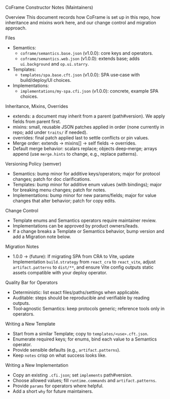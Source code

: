 CoFrame Constructor Notes (Maintainers)

Overview
This document records how CoFrame is set up in this repo, how inheritance and mixins work here, and our change control and migration approach.

Files
- Semantics:
  - `coframe/semantics.base.json` (v1.0.0): core keys and operators.
  - `coframe/semantics.web.json` (v1.0.0): extends base; adds `ui.background` and `op.ui.starry`.
- Templates:
  - `templates/spa.base.cft.json` (v1.0.0): SPA use‑case with build/deploy/UI choices.
- Implementations:
  - `implementations/my-spa.cfi.json` (v1.0.0): concrete, example SPA choices.

Inheritance, Mixins, Overrides
- extends: a document may inherit from a parent (path#version). We apply fields from parent first.
- mixins: small, reusable JSON patches applied in order (none currently in repo; add under `traits/` if needed).
- overrides: final patch applied last to settle conflicts or pin values.
- Merge order: extends → mixins[] → self fields → overrides.
- Default merge behavior: scalars replace; objects deep‑merge; arrays append (use `merge.hints` to change, e.g., replace patterns).

Versioning Policy (semver)
- Semantics: bump minor for additive keys/operators; major for protocol changes; patch for doc clarifications.
- Templates: bump minor for additive enum values (with bindings); major for breaking menu changes; patch for notes.
- Implementations: bump minor for new params/fields; major for value changes that alter behavior; patch for copy edits.

Change Control
- Template enums and Semantics operators require maintainer review.
- Implementations can be approved by product owners/leads.
- If a change breaks a Template or Semantics behavior, bump version and add a Migration note below.

Migration Notes
- 1.0.0 → (future): If migrating SPA from CRA to Vite, update Implementation `build.strategy` from `react_cra` to `react_vite`, adjust `artifact.patterns` to `dist/**`, and ensure Vite config outputs static assets compatible with your deploy operator.

Quality Bar for Operators
- Deterministic: list exact files/paths/settings when applicable.
- Auditable: steps should be reproducible and verifiable by reading outputs.
- Tool‑agnostic Semantics: keep protocols generic; reference tools only in operators.

Writing a New Template
- Start from a similar Template; copy to `templates/<use>.cft.json`.
- Enumerate required keys; for enums, bind each value to a Semantics operator.
- Provide sensible defaults (e.g., `artifact.patterns`).
- Keep `notes` crisp on what success looks like.

Writing a New Implementation
- Copy an existing `.cfi.json`; set `implements` path#version.
- Choose allowed values; fill `runtime.commands` and `artifact.patterns`.
- Provide `params` for operators where helpful.
- Add a short `why` for future maintainers.

